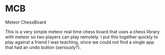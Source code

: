 # MCB
Meteor ChessBoard

This is a very simple meteor real time chess board that uses a chess library with meteor so two players can play remotely. I put this together quickly to play against a friend I was teaching, since we could not find a single app that had an undo button (seriously?).  
